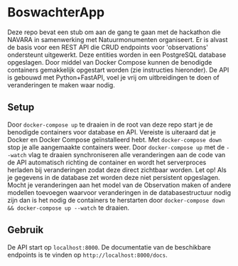 # BoswachterApp
Deze repo bevat een stub om aan de gang te gaan met de hackathon die NAVARA in samenwerking met Natuurmonumenten organiseert. Er is alvast de basis voor een REST API die CRUD endpoints voor 'observations' ondersteunt uitgewerkt. Deze entities worden in een PostgreSQL database opgeslagen. Door middel van Docker Compose kunnen de benodigde containers gemakkelijk opgestart worden (zie instructies hieronder). De API is gebouwd met Python+FastAPI, voel je vrij om uitbreidingen te doen of veranderingen te maken waar nodig.

## Setup
Door `docker-compose up` te draaien in de root van deze repo start je de benodigde containers voor database en API. Vereiste is uiteraard dat je Docker en Docker Compose geïnstalleerd hebt. Met `docker-compose down` stop je alle aangemaakte containers weer. Door `docker-compose up` met de `--watch` vlag te draaien synchroniseren alle veranderingen aan de code van de API automatisch richting de container en wordt het serverproces herladen bij veranderingen zodat deze direct zichtbaar worden. Let op! Als je gegevens in de database zet worden deze niet persistent opgeslagen. Mocht je veranderingen aan het model van de Observation maken of andere modellen toevoegen waarvoor veranderingen in de databasestructuur nodig zijn dan is het nodig de containers te herstarten door `docker-compose down && docker-compose up --watch` te draaien.

## Gebruik
De API start op `localhost:8000`. De documentatie van de beschikbare endpoints is te vinden op `http://localhost:8000/docs`. 